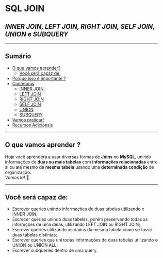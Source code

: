 # SQL JOIN
##  *INNER JOIN, LEFT JOIN, RIGHT JOIN, SELF JOIN, UNION e SUBQUERY*
---
## Sumário

- [O que vamos aprender?](#o-que-vamos-aprender)  
  - [Você será capaz de:](#você-será-capaz-de)  
- [Porque isso é importante ?](#por-que-isso-e-importante)  
- [Conteúdos](#conteudos)  
  - [INNER JOIN](#inner-join)  
  - [LEFT JOIN](#left-join)  
  - [RIGHT JOIN](#right-join)  
  - [SELF JOIN](#self-join)  
  - [UNION](#union)  
  - [SUBQUERY](#subquery)  
- [Vamos praticar!](#vamos-praticar!)  
- [Recursos Adicionais](#recursos-adicionais)  

---
  
## O que vamos aprender ?

Hoje você aprenderá a usar diversas formas de **Joins** no **MySQL**, unindo informações de **duas ou mais tabelas** com **informações relacionadas** entre si ou até mesmo da **mesma tabela** usando uma **determinada condição** de organização.  
*Vamos lá!* :rocket:

---

## Você será capaz de:  
- Escrever queries unindo informações de duas tabelas utilizando o INNER JOIN;
- Escrecer queries unindo duas tabelas, porém preservando todas as informções de uma delas, utilizando LEFT JOIN ou RIGHT JOIN;
- Escrever queries utilizando os dados da mesma tabela como se fosse duas tabelas distintas;
- Escrever queries que uni todas informações de duas tabelas utilizando o UNION ou UNION ALL;
- Escrever subqueries dentro de uma query.
